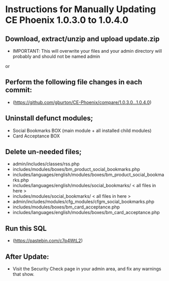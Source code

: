# Instructions for Manually Updating CE Phoenix 1.0.3.0 to 1.0.4.0
## Download, extract/unzip and upload update.zip
* IMPORTANT: This will overwrite your files and your admin directory will probably and should not be named admin

or
## Perform the following file changes in each commit:
* (https://github.com/gburton/CE-Phoenix/compare/1.0.3.0...1.0.4.0)
## Uninstall defunct modules;
* Social Bookmarks BOX (main module + all installed child modules)
* Card Acceptance BOX
## Delete un-needed files;
* admin/includes/classes/rss.php
* includes/modules/boxes/bm_product_social_bookmarks.php
* includes/languages/english/modules/boxes/bm_product_social_bookmarks.php
* includes/languages/english/modules/social_bookmarks/ < all files in here >
* includes/modules/social_bookmarks/ < all files in here >
* admin/includes/modules/cfg_modules/cfgm_social_bookmarks.php
* includes/modules/boxes/bm_card_acceptance.php
* includes/languages/english/modules/boxes/bm_card_acceptance.php
## Run this SQL 
* (https://pastebin.com/c7p4WtL2)
## After Update:
* Visit the Security Check page in your admin area, and fix any warnings that show.